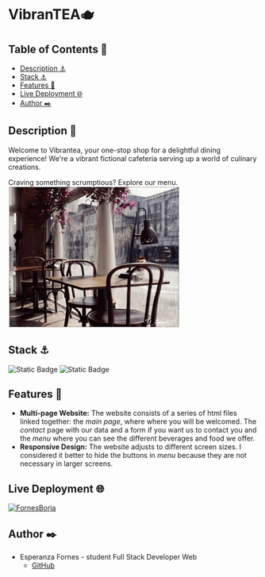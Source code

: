 # VibranTEA🫖

## Table of Contents 📂
* <a href="#description-📖">Description ⚓</a>
* <a href="#stack-⚓">Stack ⚓</a>
* <a href="#features-👾">Features 👾</a>
* <a href="#live-deployment-🌐">Live Deployment 🌐</a>
* <a href="#author-✒️">Author ✒️</a>

## Description 📖
Welcome to Vibrantea, your one-stop shop for a delightful dining experience! We're a vibrant fictional cafeteria  serving up a world of culinary creations.

Craving something scrumptious? Explore our menu.
<br>
![](https://github.com/FornesBorja/webVibrantea/blob/master/imgs/cafeteria.gif)



## Stack ⚓
![Static Badge](https://img.shields.io/badge/HTML5-orange?style=flat-square) ![Static Badge](https://img.shields.io/badge/CSS3-blue?style=flat-square)


## Features 👾
- **Multi-page Website:** The website consists of a series of html files linked together: the <em>main page</em>, where where you will be welcomed. The <em>contact</em> page with our data and a form if you want us to contact you and the <em>menu</em> where you can see the different beverages and food we offer.
- **Responsive Design:** The website adjusts to different screen sizes. I considered it better to hide the buttons in <em>menu</em> because they are not necessary in larger screens.

## Live Deployment 🌐
[![FornesBorja](https://img.shields.io/static/v1?label=FornesBorja&message=webVibranTEA&color=blue&logo=github)](https://fornesborja.github.io/webVibrantea)

## Author ✒️

* Esperanza Fornes - student Full Stack Developer Web
    * [GitHub](https://github.com/fornesborja)